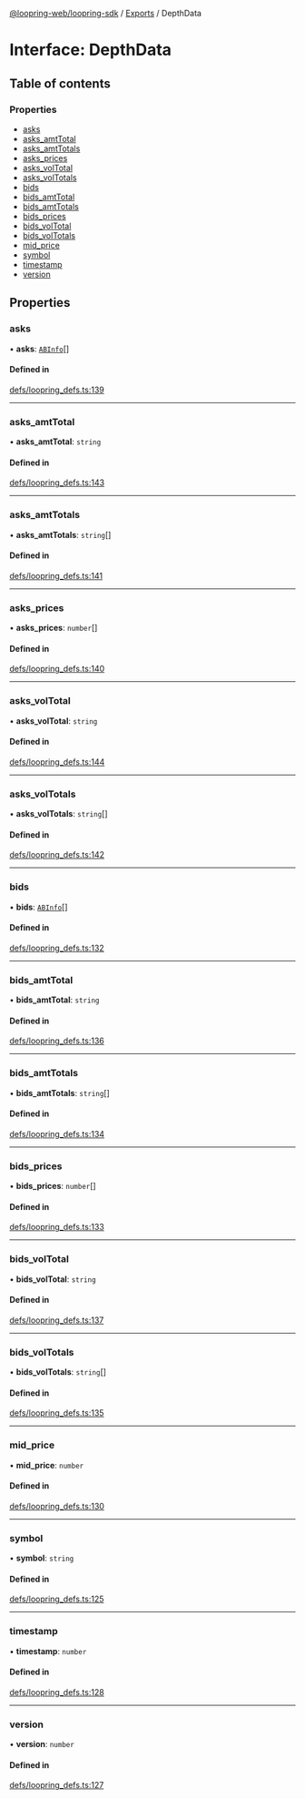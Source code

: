 [@loopring-web/loopring-sdk](../README.md) / [Exports](../modules.md) / DepthData

# Interface: DepthData

## Table of contents

### Properties

- [asks](DepthData.md#asks)
- [asks\_amtTotal](DepthData.md#asks_amttotal)
- [asks\_amtTotals](DepthData.md#asks_amttotals)
- [asks\_prices](DepthData.md#asks_prices)
- [asks\_volTotal](DepthData.md#asks_voltotal)
- [asks\_volTotals](DepthData.md#asks_voltotals)
- [bids](DepthData.md#bids)
- [bids\_amtTotal](DepthData.md#bids_amttotal)
- [bids\_amtTotals](DepthData.md#bids_amttotals)
- [bids\_prices](DepthData.md#bids_prices)
- [bids\_volTotal](DepthData.md#bids_voltotal)
- [bids\_volTotals](DepthData.md#bids_voltotals)
- [mid\_price](DepthData.md#mid_price)
- [symbol](DepthData.md#symbol)
- [timestamp](DepthData.md#timestamp)
- [version](DepthData.md#version)

## Properties

### asks

• **asks**: [`ABInfo`](ABInfo.md)[]

#### Defined in

[defs/loopring_defs.ts:139](https://github.com/Loopring/loopring_sdk/blob/300ee65/src/defs/loopring_defs.ts#L139)

___

### asks\_amtTotal

• **asks\_amtTotal**: `string`

#### Defined in

[defs/loopring_defs.ts:143](https://github.com/Loopring/loopring_sdk/blob/300ee65/src/defs/loopring_defs.ts#L143)

___

### asks\_amtTotals

• **asks\_amtTotals**: `string`[]

#### Defined in

[defs/loopring_defs.ts:141](https://github.com/Loopring/loopring_sdk/blob/300ee65/src/defs/loopring_defs.ts#L141)

___

### asks\_prices

• **asks\_prices**: `number`[]

#### Defined in

[defs/loopring_defs.ts:140](https://github.com/Loopring/loopring_sdk/blob/300ee65/src/defs/loopring_defs.ts#L140)

___

### asks\_volTotal

• **asks\_volTotal**: `string`

#### Defined in

[defs/loopring_defs.ts:144](https://github.com/Loopring/loopring_sdk/blob/300ee65/src/defs/loopring_defs.ts#L144)

___

### asks\_volTotals

• **asks\_volTotals**: `string`[]

#### Defined in

[defs/loopring_defs.ts:142](https://github.com/Loopring/loopring_sdk/blob/300ee65/src/defs/loopring_defs.ts#L142)

___

### bids

• **bids**: [`ABInfo`](ABInfo.md)[]

#### Defined in

[defs/loopring_defs.ts:132](https://github.com/Loopring/loopring_sdk/blob/300ee65/src/defs/loopring_defs.ts#L132)

___

### bids\_amtTotal

• **bids\_amtTotal**: `string`

#### Defined in

[defs/loopring_defs.ts:136](https://github.com/Loopring/loopring_sdk/blob/300ee65/src/defs/loopring_defs.ts#L136)

___

### bids\_amtTotals

• **bids\_amtTotals**: `string`[]

#### Defined in

[defs/loopring_defs.ts:134](https://github.com/Loopring/loopring_sdk/blob/300ee65/src/defs/loopring_defs.ts#L134)

___

### bids\_prices

• **bids\_prices**: `number`[]

#### Defined in

[defs/loopring_defs.ts:133](https://github.com/Loopring/loopring_sdk/blob/300ee65/src/defs/loopring_defs.ts#L133)

___

### bids\_volTotal

• **bids\_volTotal**: `string`

#### Defined in

[defs/loopring_defs.ts:137](https://github.com/Loopring/loopring_sdk/blob/300ee65/src/defs/loopring_defs.ts#L137)

___

### bids\_volTotals

• **bids\_volTotals**: `string`[]

#### Defined in

[defs/loopring_defs.ts:135](https://github.com/Loopring/loopring_sdk/blob/300ee65/src/defs/loopring_defs.ts#L135)

___

### mid\_price

• **mid\_price**: `number`

#### Defined in

[defs/loopring_defs.ts:130](https://github.com/Loopring/loopring_sdk/blob/300ee65/src/defs/loopring_defs.ts#L130)

___

### symbol

• **symbol**: `string`

#### Defined in

[defs/loopring_defs.ts:125](https://github.com/Loopring/loopring_sdk/blob/300ee65/src/defs/loopring_defs.ts#L125)

___

### timestamp

• **timestamp**: `number`

#### Defined in

[defs/loopring_defs.ts:128](https://github.com/Loopring/loopring_sdk/blob/300ee65/src/defs/loopring_defs.ts#L128)

___

### version

• **version**: `number`

#### Defined in

[defs/loopring_defs.ts:127](https://github.com/Loopring/loopring_sdk/blob/300ee65/src/defs/loopring_defs.ts#L127)
